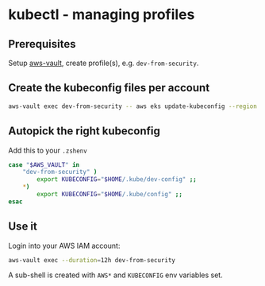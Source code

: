 # kubectl - managing profiles


## Prerequisites

Setup [aws-vault](/aws/aws-vault.html), create profile(s), e.g.
`dev-from-security`.

## Create the kubeconfig files per account

```sh
aws-vault exec dev-from-security -- aws eks update-kubeconfig --region us-east-1 --name test --kubeconfig $HOME/.kube/dev-config
```

## Autopick the right kubeconfig

Add this to your `.zshenv`
```bash
case "$AWS_VAULT" in
	"dev-from-security" )
		export KUBECONFIG="$HOME/.kube/dev-config" ;;
	*)
		export KUBECONFIG="$HOME/.kube/config" ;;
esac
```


## Use it

Login into your AWS IAM account:
```sh
aws-vault exec --duration=12h dev-from-security
```

A sub-shell is created with `AWS*` and `KUBECONFIG` env variables set.
